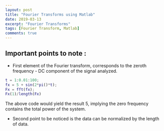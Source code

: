 ```yaml
---
layout: post
title: "Fourier Transforms using Matlab"
date: 2019-03-13
excerpt: "Fourier Transforms"
tags: [Fourier Transform, Matlab]
comments: true
---
```


## Important points to note :
* First element of the Fourier transform, corresponds to the zeroth frequency -
DC component of the signal analyzed.

```matlab
t = 1:0.01:100;
fx = 5 + sin(2*pi()*t);
Fx = fft(fx);
Fx(1)/length(Fx)

```

The above code would yield the result 5, implying the zero frequency contains the
total power of the system.

* Second point to be noticed is the data can be normalized by the length of data.
